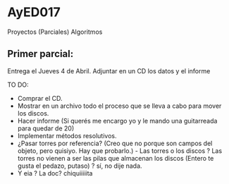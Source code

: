 # AyED017
Proyectos (Parciales) Algoritmos

## Primer parcial:
  Entrega el Jueves 4 de Abril. Adjuntar en un CD los datos y el informe
  
  TO DO:
  + Comprar el CD.
  + Mostrar en un archivo todo el proceso que se lleva a cabo para mover los discos.
  + Hacer informe (Si querés me encargo yo y le mando una guitarreada para quedar de 20)
  + Implementar métodos resolutivos.
  + ¿Pasar torres por referencia? (Creo que no porque son campos del objeto, pero quisiyo. Hay que probarlo.) - Las torres o los discos ? Las torres no vienen a ser las pilas que almacenan los discos (Entero te gusta el pedazo, putaso) ? sí, no dije nada.
  + Y eia ? La doc? chiquiiiiita
